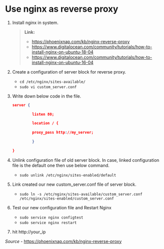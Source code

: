 # Use nginx as reverse proxy

1. Install nginx in system.

    > **Link:**  
    >   - https://phoenixnap.com/kb/nginx-reverse-proxy
    >   - https://www.digitalocean.com/community/tutorials/how-to-install-nginx-on-ubuntu-18-04
    >   - https://www.digitalocean.com/community/tutorials/how-to-install-nginx-on-ubuntu-16-04

2. Create a configuration of server block for reverse proxy.
    - ```cd /etc/nginx/sites-available/```
    - ```sudo vi custom_server.conf```

3. Write down below code in the file.   
   ```json   
   server {
           
            listen 80;
           
            location / {
           
            proxy_pass http://my_server;
           
            }
           
   }
   ```
4. Unlink  configuration file of old server block. In case, linked configuration file is the default one then use below command.
    
    * ```sudo unlink /etc/nginx/sites-enabled/default```
5. Link created our new custom_server.conf file of server block.
    * ```sudo ln -s /etc/nginx/sites-available/custom_server.conf /etc/nginx/sites-enabled/custom_server.conf```
    
6. Test our new configuration file and Restart Nginx
    * ```sudo service nginx configtest```
    * ```sudo service nginx restart```
7. hit http://your_ip


*Source* - https://phoenixnap.com/kb/nginx-reverse-proxy

